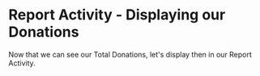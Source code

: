 # Report Activity - Displaying our Donations

Now that we can see our Total Donations, let's display then in our Report Activity.

